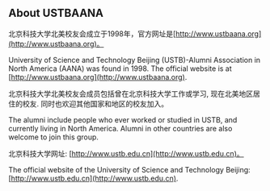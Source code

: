 About USTBAANA
-------------------------------
北京科技大学北美校友会成立于1998年，官方网址是[http://www.ustbaana.org](http://www.ustbaana.org)。

University of Science and Technology Beijing (USTB)-Alumni Association in North America (AANA) was found in 1998. The official website is at [http://www.ustbaana.org](http://www.ustbaana.org).

北京科技大学北美校友会成员包括曾在北京科技大学工作或学习, 现在北美地区居住的校友. 同时也欢迎其他国家和地区的校友加入。

The alumni include people who ever worked or studied in USTB, and currently living in North America. Alumni in other countries are also welcome to join this group.

北京科技大学网址: [http://www.ustb.edu.cn](http://www.ustb.edu.cn)。

The official website of the University of Science and Technology Beijing: [http://www.ustb.edu.cn](http://www.ustb.edu.cn).
